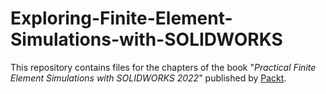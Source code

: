 # Exploring-Finite-Element-Simulations-with-SOLIDWORKS
This repository contains files for the chapters of the book "*Practical Finite Element Simulations with SOLIDWORKS 2022*" published by [Packt](https://www.packtpub.com/).
